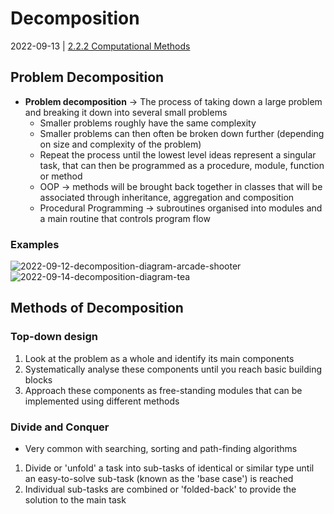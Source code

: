 # Decomposition
2022-09-13 | [2.2.2 Computational Methods](2.2.2%20Computational%20Methods.md)

## Problem Decomposition
- **Problem decomposition** -> The process of taking down a large problem and breaking it down into several small problems
	- Smaller problems roughly have the same complexity
	- Smaller problems can then often be broken down further (depending on size and complexity of the problem)
	- Repeat the process until the lowest level ideas represent a singular task, that can then be programmed as a procedure, module, function or method
	- OOP -> methods will be brought back together in classes that will be associated through inheritance, aggregation and composition
	- Procedural Programming -> subroutines organised into modules and a main routine that controls program flow

### Examples
![2022-09-12-decomposition-diagram-arcade-shooter](2022-09-12-decomposition-diagram-arcade-shooter.png)
![2022-09-14-decomposition-diagram-tea](2022-09-14-decomposition-diagram-tea.png)

## Methods of Decomposition
### Top-down design
1. Look at the problem as a whole and identify its main components
2. Systematically analyse these components until you reach basic building blocks
3. Approach these components as free-standing modules that can be implemented using different methods

### Divide and Conquer
- Very common with searching, sorting and path-finding algorithms
1. Divide or 'unfold' a task into sub-tasks of identical or similar type until an easy-to-solve sub-task (known as the 'base case') is reached
2. Individual sub-tasks are combined or 'folded-back' to provide the solution to the main task